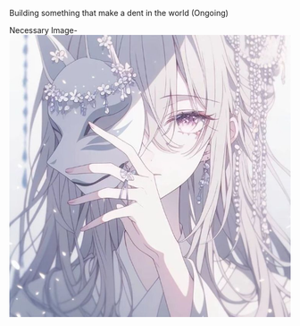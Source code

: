 Building something that make a dent in the world
(Ongoing)




Necessary Image-
![Alt text for the image](./Sample_Image/Necessary_Image.jpeg)





